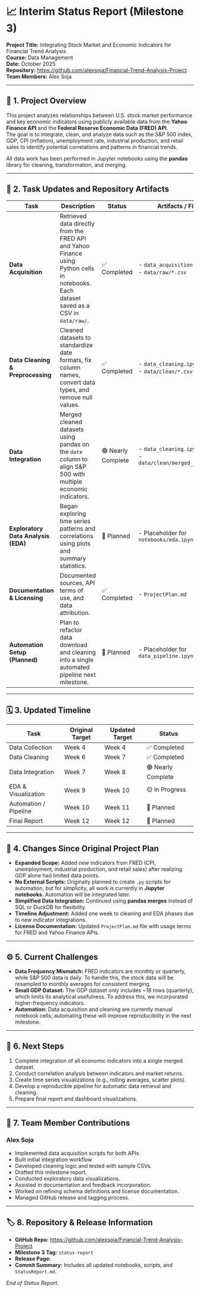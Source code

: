 # 📈 Interim Status Report (Milestone 3)
**Project Title:** Integrating Stock Market and Economic Indicators for Financial Trend Analysis  
**Course:** Data Management  
**Date:** October 2025  
**Repository:** https://github.com/alexsoja/Financial-Trend-Analysis-Project
**Team Members:** Alex Soja

---

## 🧭 1. Project Overview
This project analyzes relationships between U.S. stock market performance and key economic indicators using publicly available data from the **Yahoo Finance API** and the **Federal Reserve Economic Data (FRED) API**.  
The goal is to integrate, clean, and analyze data such as the S&P 500 index, GDP, CPI (inflation), unemployment rate, industrial production, and retail sales to identify potential correlations and patterns in financial trends.

All data work has been performed in Jupyter notebooks using the **pandas** library for cleaning, transformation, and merging.  

---

## 🧩 2. Task Updates and Repository Artifacts

| **Task** | **Description** | **Status** | **Artifacts / Files** |
|-----------|-----------------|-------------|------------------------|
| **Data Acquisition** | Retrieved data directly from the FRED API and Yahoo Finance using Python cells in notebooks. Each dataset saved as a CSV in `data/raw/`. | ✅ Completed | - `data_acquisition.ipynb`<br>- `data/raw/*.csv` |
| **Data Cleaning & Preprocessing** | Cleaned datasets to standardize date formats, fix column names, convert data types, and remove null values. | ✅ Completed | - `data_cleaning.ipynb`<br>- `data/clean/*.csv` |
| **Data Integration** | Merged cleaned datasets using pandas on the `date` column to align S&P 500 with multiple economic indicators. | 🟢 Nearly Complete | - `data_cleaning.ipynb`<br>- `data/clean/merged_clean.csv` |
| **Exploratory Data Analysis (EDA)** | Began exploring time series patterns and correlations using plots and summary statistics. |  🔵 Planned | - Placeholder for `notebooks/eda.ipynb` |
| **Documentation & Licensing** | Documented sources, API terms of use, and data attribution. | ✅ Completed | - `ProjectPlan.md` |
| **Automation Setup (Planned)** | Plan to refactor data download and cleaning into a single automated pipeline next milestone. | 🔵 Planned | - Placeholder for `data_pipeline.ipynb` |

---

## 🗓️ 3. Updated Timeline

| **Task** | **Original Target** | **Updated Target** | **Status** |
|-----------|--------------------|--------------------|-------------|
| Data Collection | Week 4 | Week 4 | ✅ Completed |
| Data Cleaning | Week 6 | Week 7 | ✅ Completed |
| Data Integration | Week 7 | Week 8 | 🟢 Nearly Complete |
| EDA & Visualization | Week 9 | Week 10 | 🟡 In Progress |
| Automation / Pipeline | Week 10 | Week 11 | 🔵 Planned |
| Final Report | Week 12 | Week 12 | 🔵 Planned |

---

## 🔄 4. Changes Since Original Project Plan
- **Expanded Scope:** Added new indicators from FRED (CPI, unemployment, industrial production, and retail sales) after realizing GDP alone had limited data points.  
- **No External Scripts:** Originally planned to create `.py` scripts for automation, but for simplicity, all work is currently in **Jupyter notebooks**. Automation will be integrated later.  
- **Simplified Data Integration:** Continued using **pandas merges** instead of SQL or DuckDB for flexibility.  
- **Timeline Adjustment:** Added one week to cleaning and EDA phases due to new indicator integrations.  
- **License Documentation:** Updated `ProjectPlan.md` file with usage terms for FRED and Yahoo Finance APIs.

---

## ⚙️ 5. Current Challenges
- **Data Frequency Mismatch:** FRED indicators are monthly or quarterly, while S&P 500 data is daily. To handle this, the stock data will be resampled to monthly averages for consistent merging.  
- **Small GDP Dataset:** The GDP dataset only includes ~18 rows (quarterly), which limits its analytical usefulness. To address this, we incorporated higher-frequency indicators.  
- **Automation:** Data acquisition and cleaning are currently manual notebook cells; automating these will improve reproducibility in the next milestone.

---

## 🚀 6. Next Steps
1. Complete integration of all economic indicators into a single merged dataset.  
2. Conduct correlation analysis between indicators and market returns.  
3. Create time series visualizations (e.g., rolling averages, scatter plots).  
4. Develop a reproducible pipeline for automatic data retrieval and cleaning.  
5. Prepare final report and dashboard visualizations.

---

## 👥 7. Team Member Contributions

### **Alex Soja**
- Implemented data acquisition scripts for both APIs.  
- Built initial integration workflow 
- Developed cleaning logic and tested with sample CSVs.  
- Drafted this milestone report.
- Conducted exploratory data visualizations.  
- Assisted in documentation and feedback incorporation.
- Worked on refining schema definitions and license documentation.  
- Managed GitHub release and tagging process.

---

## 🏷️ 8. Repository & Release Information
- **GitHub Repo:** https://github.com/alexsoja/Financial-Trend-Analysis-Project  
- **Milestone 3 Tag:** `status-report`  
- **Release Page:**   
- **Commit Summary:** Includes all updated notebooks, scripts, and `StatusReport.md`.


*End of Status Report.*
